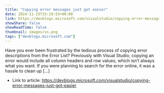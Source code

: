 ```yaml
---
title: "Copying error messages just got easier"
date: 2024-11-25T15:19:53+00:00
link: https://devblogs.microsoft.com/visualstudio/copying-error-messages-just-got-easier
showShare: false
showReadTime: false
thumbnail: images/vs.png
tags: ["devblogs.microsoft.com"]
---
```

Have you ever been frustrated by the tedious process of copying error descriptions from the Error List? Previously with Visual Studio, copying an error would include all column headers and row values, which isn’t always what you want. If you were planning to search for the error online, it was a hassle to clean up […]

- Link to article: https://devblogs.microsoft.com/visualstudio/copying-error-messages-just-got-easier